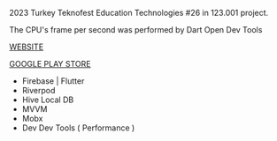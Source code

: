 2023 Turkey Teknofest Education Technologies
#26 in 123.001 project.

The CPU's frame per second was performed by Dart Open Dev Tools

[WEBSITE](https://etimo.net)

[GOOGLE PLAY STORE](https://play.google.com/store/apps/details?id=com.etimo.etimology)

- Firebase | Flutter
- Riverpod 
- Hive Local DB
- MVVM
- Mobx
- Dev Dev Tools ( Performance )
 
